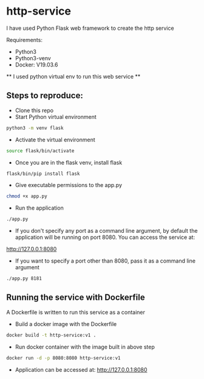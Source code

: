 # http-service

I have used Python Flask web framework to create the http service

Requirements:

* Python3
* Python3-venv
* Docker: V19.03.6

** I used python virtual env to run this web service **

## Steps to reproduce:

* Clone this repo
* Start Python virtual environment

``` bash
python3 -m venv flask
```

* Activate the virtual environment
``` bash
source flask/bin/activate
```

* Once you are in the flask venv, install flask 
``` bash
flask/bin/pip install flask
```

* Give executable permissions to the app.py
``` bash
chmod +x app.py
```

* Run the application
``` bash
./app.py 
```
* If you don't specify any port as a command line argument, by default the application will be running on port 8080. You can access the service at:

http://127.0.0.1:8080

* If you want to specify a port other than 8080, pass it as a command line argument
``` bash
./app.py 8181
```

## Running the service with Dockerfile

A Dockerfile is written to run this service as a container

* Build a docker image with the Dockerfile

``` bash
docker build -t http-service:v1 . 
```

* Run docker container with the image built in above step
``` bash
docker run -d -p 8080:8080 http-service:v1 
```

* Application can be accessed at:
http://127.0.0.1:8080
